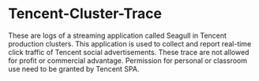 # Tencent-Cluster-Trace
These are logs of a streaming application called Seagull in Tencent production clusters. This application is used to collect and report real-time click traffic of Tencent social advertisements. These trace are not allowed for profit or commercial advantage. Permission for personal or classroom use need to be granted by Tencent SPA.
